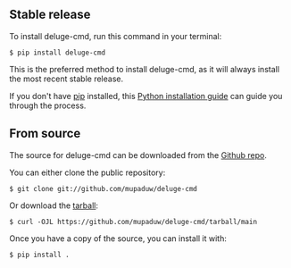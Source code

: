 ## Stable release

To install deluge-cmd, run this command in your terminal:

``` console
$ pip install deluge-cmd
```

This is the preferred method to install deluge-cmd, as it will always install the most recent stable release.

If you don't have [pip][] installed, this [Python installation guide][]
can guide you through the process.

## From source

The source for deluge-cmd can be downloaded from
the [Github repo][].

You can either clone the public repository:

``` console
$ git clone git://github.com/mupaduw/deluge-cmd
```

Or download the [tarball][]:

``` console
$ curl -OJL https://github.com/mupaduw/deluge-cmd/tarball/main
```

Once you have a copy of the source, you can install it with:

``` console
$ pip install .
```

  [pip]: https://pip.pypa.io
  [Python installation guide]: http://docs.python-guide.org/en/latest/starting/installation/
  [Github repo]: https://github.com/mupaduw/deluge-cmd
  [tarball]: https://github.com/mupaduw/deluge-cmd/tarball/main